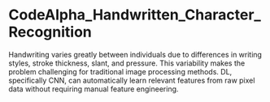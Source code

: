 # CodeAlpha_Handwritten_Character_Recognition
Handwriting varies greatly between individuals due to differences in writing styles, stroke thickness, slant, and pressure. This variability makes the problem challenging for traditional image processing methods. DL, specifically CNN, can automatically learn relevant features from raw pixel data without requiring manual feature engineering.
